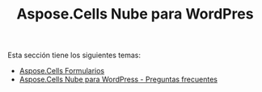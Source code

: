﻿---
title: Aspose.Cells Nube para WordPres
second_title: Aspose.Cells Cloud Documen
type: docs
url: /es/aspose-cells-cloud-for-wordpress/
description: Aspose.Cells La nube admite Excel para crear, convertir, fusionar, dividir, proteger, operar objetos internos, etc.
weight: 10
kwords: Excel, Office Nube, REST API, Hoja de cálculo, PDF, CSV, Json, Markdwon, Aspose.Cells Nube para WordPress
---
Esta sección tiene los siguientes temas:

- [Aspose.Cells Formularios](/cells/es/aspose-cells-forms/)
- [Aspose.Cells Nube para WordPress - Preguntas frecuentes](/cells/es/aspose-cells-cloud-for-wordpress-faqs/)
